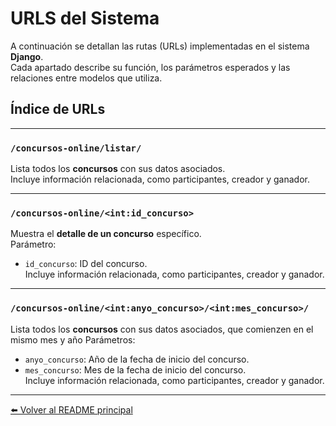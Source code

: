 # URLS del Sistema

A continuación se detallan las rutas (URLs) implementadas en el sistema **Django**.  
Cada apartado describe su función, los parámetros esperados y las relaciones entre modelos que utiliza.

## Índice de URLs

---

### `/concursos-online/listar/`
Lista todos los **concursos** con sus datos asociados.  
Incluye información relacionada, como participantes, creador y ganador.

---

### `/concursos-online/<int:id_concurso>`
Muestra el **detalle de un concurso** específico.  
Parámetro:  
- `id_concurso`: ID del concurso.  
Incluye información relacionada, como participantes, creador y ganador.

---

### `/concursos-online/<int:anyo_concurso>/<int:mes_concurso>/`
Lista todos los **concursos** con sus datos asociados, que comienzen en el mismo mes y año 
Parámetros:  
- `anyo_concurso`: Año de la fecha de inicio del concurso.
- `mes_concurso`: Mes de la fecha de inicio del concurso.  
Incluye información relacionada, como participantes, creador y ganador.

---


[⬅️ Volver al README principal](../README.md)